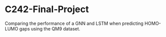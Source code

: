 # C242-Final-Project

Comparing the performance of a GNN and LSTM when predicting HOMO-LUMO gaps using the QM9 dataset.
